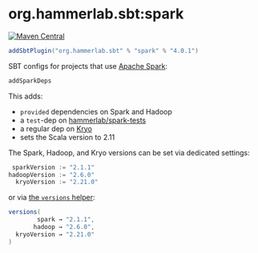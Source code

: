 # org.hammerlab.sbt:spark

[![Maven Central](https://img.shields.io/badge/maven%20central-4.0.0-green.svg)](http://search.maven.org/#search%7Cga%7C1%7Cg%3A%22org.hammerlab.sbt%22%20a%3A%spark%22)

```scala
addSbtPlugin("org.hammerlab.sbt" % "spark" % "4.0.1")
```

SBT configs for projects that use [Apache Spark](http://spark.apache.org/):

```scala
addSparkDeps
```

This adds:
- `provided` dependencies on Spark and Hadoop
- a `test`-dep on [hammerlab/spark-tests](https://github.com/hammerlab/spark-tests)
- a regular dep on [Kryo](https://github.com/EsotericSoftware/kryo)
- sets the Scala version to 2.11

The Spark, Hadoop, and Kryo versions can be set via dedicated settings:

```scala
 sparkVersion := "2.1.1"
hadoopVersion := "2.6.0"
  kryoVersion := "2.21.0"
```

or via [the `versions` helper](../versions):

```scala
versions(
        spark → "2.1.1",
       hadoop → "2.6.0",
  kryoVersion → "2.21.0"
)
```
